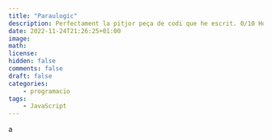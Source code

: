 ```yaml
---
title: "Paraulogic"
description: Perfectament la pitjor peça de codi que he escrit. 0/10 Horrible.
date: 2022-11-24T21:26:25+01:00
image:
math: 
license: 
hidden: false
comments: false
draft: false
categories:
    - programacio
tags:
    - JavaScript
---
```


a